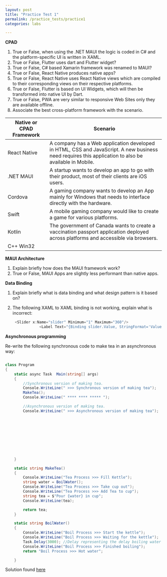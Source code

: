 ```yaml
---
layout: post
title: "Practice Test 1"
permalink: /practice_tests/practice1
categories: labs

---
```


**CPAD** 

1. True or False, when using the .NET MAUI the logic is coded in C# and the platform-specific UI is written in XAML. 
2. True or False, Flutter uses dart and Flutter widget? 
3. True or False, C# based Xamarin framework was renamed to MAUI? 
4. True or False, React Native produces native apps? 
5. True or False, React Native uses React Native views which are compiled to their corresponding views on their respective platforms. 
6. True or False, Flutter is based on UI Widgets, which will then be transformed into native UI by Dart. 
7. True or False, PWA are very similar to responsive Web Sites only they are available offline. 
8. Associate the best cross-platform framework with the scenario. 

| Native or CPAD Framework | Scenario                                                     |
| ------------------------ | ------------------------------------------------------------ |
| React Native             | A company has a Web application developed in HTML, CSS and JavaScript. A new business need requires this application to also be available in Mobile. |
| .NET MAUI                | A startup wants to develop an app to go with their product, most of their clients are iOS users. |
| Cordova                  | A gaming company wants to develop an App mainly for Windows that needs to interface directly with the hardware. |
| Swift                    | A mobile gaming company would like to create a game for various platforms. |
| Kotlin                   | The government of Canada wants to create a vaccination passport application deployed across platforms and accessible via browsers. |
| C++ Win32                |                                                              |

**MAUI Architecture**  

1. Explain briefly how does the MAUI framework work?
2. True or False, MAUI Apps are slightly less performant than native apps.

**Data Binding** 

1. Explain briefly what is data binding and what design pattern is it based on?

2. The following XAML to XAML binding is not working, explain what is incorrect:

   ```csharp
    <Slider x:Name="slider" Minimum="1" Maximum="360"/>
               <Label Text="{Binding slider.Value, StringFormat='Value of slider is: {0:F4}'}"/>
   ```

   



**Asynchronous programming**

Re-write the following synchronous code to make tea in an asynchronous way:

```csharp

class Program
{        
    static async Task  Main(string[] args)
    {
        //Synchronous version of making tea.
        Console.WriteLine(" >>> Synchronous version of making tea");
        MakeTea();
        Console.WriteLine(" **** **** ***** ");

        //Asynchronous version of making tea.
        Console.WriteLine(" >>> Asynchronous version of making tea");










    }

    static string MakeTea()
    {
        Console.WriteLine("Tea Process >>> Fill Kettle");
        string water = BoilWater();
        Console.WriteLine("Tea Process >>> Take cup out");
        Console.WriteLine("Tea Process >>> Add Tea to cup");
        string tea = $"Pour {water} in cup";
        Console.WriteLine(tea);

        return tea;
    }

    static string BoilWater()
    {
        Console.WriteLine("Boil Process >>> Start the kettle");
        Console.WriteLine("Boil Process >>> Waiting for the kettle");
        Task.Delay(3000); //Delay representing the delay boiling water
        Console.WriteLine("Boil Process >>> Finished boiling");
        return "Boil Process >>> Hot water";

    }

```



Solution found [here](../practicetests/practice1_solution)